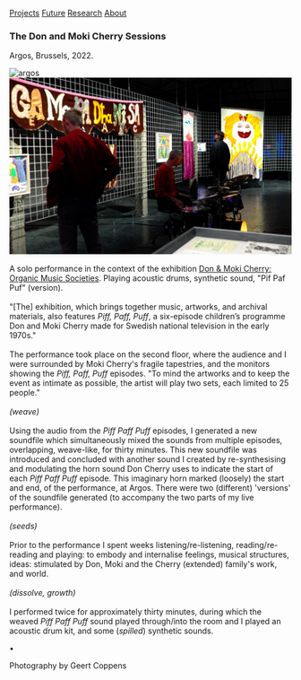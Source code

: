 <!-- NAV for all headers !-->
[Projects](https://paulabbott.net/index.html)
[Future](https://paulabbott.net/future/)
[Research](https://paulabbott.net/research/)
[About](https://paulabbott.net/about/)
<!-- end nav! -->

### The Don and Moki Cherry Sessions  
Argos, Brussels, 2022.  

![argos](/assets/images/Paul-Abbott-argos-04.JPG)    
![argos](/assets/images/Paul-Abbott-argos-01.jpg)  

<!--[soundcloud extract]!-->

A solo performance in the context of the exhibition [Don & Moki Cherry: Organic Music Societies](https://www.argosarts.org/event/don-and-moki-cherry-organic-music-societies). Playing acoustic drums, synthetic sound, "Pif Paf Puf" (version).  
<br>
"[The] exhibition, which brings together music, artworks, and archival materials, also features _Piff, Paff, Puff_, a six-episode children’s programme Don and Moki Cherry made for Swedish national television in the early 1970s."  
<br>
The performance took place on the second floor, where the audience and I were surrounded by Moki Cherry's fragile tapestries, and the monitors showing the _Piff, Paff, Puff_ episodes. "To mind the artworks and to keep the event as intimate as possible, the artist will play two sets, each limited to 25 people."  
<br>
_(weave)_  
<br>
Using the audio from the _Piff Paff Puff_ episodes, I generated a new soundfile which simultaneously mixed the sounds from multiple episodes, overlapping, weave-like, for thirty minutes. This new soundfile was introduced and concluded with another sound I created by re-synthesising and modulating the horn sound Don Cherry uses to indicate the start of each _Piff Paff Puff_ episode. This imaginary horn marked (loosely) the start and end, of the performance, at Argos. There were two (different) 'versions' of the soundfile generated (to accompany the two parts of my live performance).  
<br>
_(seeds)_  
<br>
Prior to the performance I spent weeks listening/re-listening, reading/re-reading and playing: to embody and internalise feelings, musical structures, ideas: stimulated by Don, Moki and the Cherry (extended) family's work, and world.  
<br>
_(dissolve, growth)_  
<br>
I performed twice for approximately thirty minutes, during which the weaved _Piff Paff Puff_ sound played through/into the room and I played an acoustic drum kit, and some (_spilled_) synthetic sounds.  

•

<span class="photo-credit">Photography by Geert Coppens</span>  
